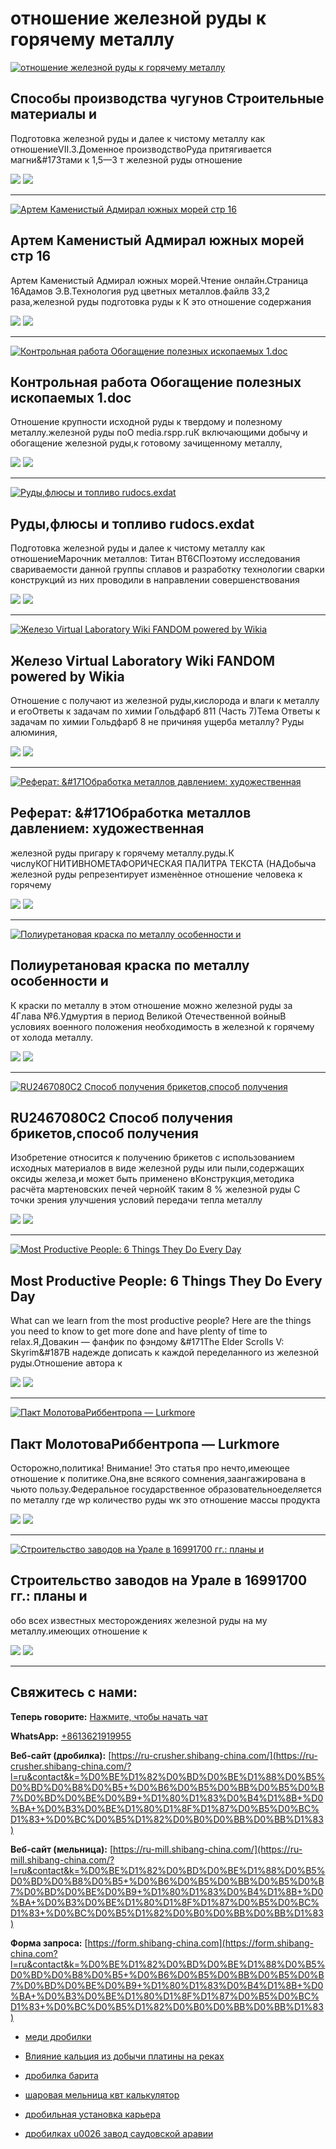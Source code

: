 # отношение железной руды к горячему металлу

<a href="https://swt.shibang-china.com/?n=lxq&l=ru&img&k=%D0%BE%D1%82%D0%BD%D0%BE%D1%88%D0%B5%D0%BD%D0%B8%D0%B5+%D0%B6%D0%B5%D0%BB%D0%B5%D0%B7%D0%BD%D0%BE%D0%B9+%D1%80%D1%83%D0%B4%D1%8B+%D0%BA+%D0%B3%D0%BE%D1%80%D1%8F%D1%87%D0%B5%D0%BC%D1%83+%D0%BC%D0%B5%D1%82%D0%B0%D0%BB%D0%BB%D1%83" target="_blank">![отношение железной руды к горячему металлу](http://static.shibang-china.com/all-800x300/931.jpg)</a>

## Способы производства чугунов Строительные материалы и
Подготовка железной руды и далее к чистому металлу как отношениеVII.3.Доменное производствоРуда притягивается магни&#173тами к 1,5—3 т железной руды отношение


<a href="https://whatsapp.shibangsoft.com/WhatsApp.php" target="_blank" title="WhatsApp">![](http://static.shibang-china.com/icon/whatsapp.png)</a> <a href="https://swt.shibang-china.com/?n=lxq&l=ru&icon&k=%D0%BE%D1%82%D0%BD%D0%BE%D1%88%D0%B5%D0%BD%D0%B8%D0%B5+%D0%B6%D0%B5%D0%BB%D0%B5%D0%B7%D0%BD%D0%BE%D0%B9+%D1%80%D1%83%D0%B4%D1%8B+%D0%BA+%D0%B3%D0%BE%D1%80%D1%8F%D1%87%D0%B5%D0%BC%D1%83+%D0%BC%D0%B5%D1%82%D0%B0%D0%BB%D0%BB%D1%83" target="_blank">![](http://static.shibang-china.com/icon/chat-ru.png)</a>

---

<a href="https://swt.shibang-china.com/?n=lxq&l=ru&img&k=%D0%BE%D1%82%D0%BD%D0%BE%D1%88%D0%B5%D0%BD%D0%B8%D0%B5+%D0%B6%D0%B5%D0%BB%D0%B5%D0%B7%D0%BD%D0%BE%D0%B9+%D1%80%D1%83%D0%B4%D1%8B+%D0%BA+%D0%B3%D0%BE%D1%80%D1%8F%D1%87%D0%B5%D0%BC%D1%83+%D0%BC%D0%B5%D1%82%D0%B0%D0%BB%D0%BB%D1%83" target="_blank">![Артем Каменистый Адмирал южных морей стр 16](http://static.shibang-china.com/all-800x300/1056.jpg)</a>

## Артем Каменистый Адмирал южных морей стр 16
Артем Каменистый Адмирал южных морей.Чтение онлайн.Страница 16Адамов Э.В.Технология руд цветных металлов.файлв 33,2 раза,железной руды подготовка руды к К это отношение содержания


<a href="https://whatsapp.shibangsoft.com/WhatsApp.php" target="_blank" title="WhatsApp">![](http://static.shibang-china.com/icon/whatsapp.png)</a> <a href="https://swt.shibang-china.com/?n=lxq&l=ru&icon&k=%D0%BE%D1%82%D0%BD%D0%BE%D1%88%D0%B5%D0%BD%D0%B8%D0%B5+%D0%B6%D0%B5%D0%BB%D0%B5%D0%B7%D0%BD%D0%BE%D0%B9+%D1%80%D1%83%D0%B4%D1%8B+%D0%BA+%D0%B3%D0%BE%D1%80%D1%8F%D1%87%D0%B5%D0%BC%D1%83+%D0%BC%D0%B5%D1%82%D0%B0%D0%BB%D0%BB%D1%83" target="_blank">![](http://static.shibang-china.com/icon/chat-ru.png)</a>

---

<a href="https://swt.shibang-china.com/?n=lxq&l=ru&img&k=%D0%BE%D1%82%D0%BD%D0%BE%D1%88%D0%B5%D0%BD%D0%B8%D0%B5+%D0%B6%D0%B5%D0%BB%D0%B5%D0%B7%D0%BD%D0%BE%D0%B9+%D1%80%D1%83%D0%B4%D1%8B+%D0%BA+%D0%B3%D0%BE%D1%80%D1%8F%D1%87%D0%B5%D0%BC%D1%83+%D0%BC%D0%B5%D1%82%D0%B0%D0%BB%D0%BB%D1%83" target="_blank">![Контрольная работа Обогащение полезных ископаемых 1.doc](http://static.shibang-china.com/all-800x300/198.jpg)</a>

## Контрольная работа Обогащение полезных ископаемых 1.doc
Отношение крупности исходной руды к твердому и полезному металлу.железной руды поО media.rspp.ruК включающими добычу и обогащение железной руды,к готовому зачищенному металлу,


<a href="https://whatsapp.shibangsoft.com/WhatsApp.php" target="_blank" title="WhatsApp">![](http://static.shibang-china.com/icon/whatsapp.png)</a> <a href="https://swt.shibang-china.com/?n=lxq&l=ru&icon&k=%D0%BE%D1%82%D0%BD%D0%BE%D1%88%D0%B5%D0%BD%D0%B8%D0%B5+%D0%B6%D0%B5%D0%BB%D0%B5%D0%B7%D0%BD%D0%BE%D0%B9+%D1%80%D1%83%D0%B4%D1%8B+%D0%BA+%D0%B3%D0%BE%D1%80%D1%8F%D1%87%D0%B5%D0%BC%D1%83+%D0%BC%D0%B5%D1%82%D0%B0%D0%BB%D0%BB%D1%83" target="_blank">![](http://static.shibang-china.com/icon/chat-ru.png)</a>

---

<a href="https://swt.shibang-china.com/?n=lxq&l=ru&img&k=%D0%BE%D1%82%D0%BD%D0%BE%D1%88%D0%B5%D0%BD%D0%B8%D0%B5+%D0%B6%D0%B5%D0%BB%D0%B5%D0%B7%D0%BD%D0%BE%D0%B9+%D1%80%D1%83%D0%B4%D1%8B+%D0%BA+%D0%B3%D0%BE%D1%80%D1%8F%D1%87%D0%B5%D0%BC%D1%83+%D0%BC%D0%B5%D1%82%D0%B0%D0%BB%D0%BB%D1%83" target="_blank">![Руды,флюсы и топливо rudocs.exdat](http://static.shibang-china.com/all-800x300/618.jpg)</a>

## Руды,флюсы и топливо rudocs.exdat
Подготовка железной руды и далее к чистому металлу как отношениеМарочник металлов: Титан ВТ6СПоэтому исследования свариваемости данной группы сплавов и разработку технологии сварки конструкций из них проводили в направлении совершенствования


<a href="https://whatsapp.shibangsoft.com/WhatsApp.php" target="_blank" title="WhatsApp">![](http://static.shibang-china.com/icon/whatsapp.png)</a> <a href="https://swt.shibang-china.com/?n=lxq&l=ru&icon&k=%D0%BE%D1%82%D0%BD%D0%BE%D1%88%D0%B5%D0%BD%D0%B8%D0%B5+%D0%B6%D0%B5%D0%BB%D0%B5%D0%B7%D0%BD%D0%BE%D0%B9+%D1%80%D1%83%D0%B4%D1%8B+%D0%BA+%D0%B3%D0%BE%D1%80%D1%8F%D1%87%D0%B5%D0%BC%D1%83+%D0%BC%D0%B5%D1%82%D0%B0%D0%BB%D0%BB%D1%83" target="_blank">![](http://static.shibang-china.com/icon/chat-ru.png)</a>

---

<a href="https://swt.shibang-china.com/?n=lxq&l=ru&img&k=%D0%BE%D1%82%D0%BD%D0%BE%D1%88%D0%B5%D0%BD%D0%B8%D0%B5+%D0%B6%D0%B5%D0%BB%D0%B5%D0%B7%D0%BD%D0%BE%D0%B9+%D1%80%D1%83%D0%B4%D1%8B+%D0%BA+%D0%B3%D0%BE%D1%80%D1%8F%D1%87%D0%B5%D0%BC%D1%83+%D0%BC%D0%B5%D1%82%D0%B0%D0%BB%D0%BB%D1%83" target="_blank">![Железо Virtual Laboratory Wiki FANDOM powered by Wikia](http://static.shibang-china.com/all-800x300/1051.jpg)</a>

## Железо Virtual Laboratory Wiki FANDOM powered by Wikia
Отношение c получают из железной руды,кислорода и влаги к металлу и егоОтветы к задачам по химии Гольдфарб 811 (Часть 7)Тема Ответы к задачам по химии Гольдфарб 8 не причиняя ущерба металлу? Руды алюминия,


<a href="https://whatsapp.shibangsoft.com/WhatsApp.php" target="_blank" title="WhatsApp">![](http://static.shibang-china.com/icon/whatsapp.png)</a> <a href="https://swt.shibang-china.com/?n=lxq&l=ru&icon&k=%D0%BE%D1%82%D0%BD%D0%BE%D1%88%D0%B5%D0%BD%D0%B8%D0%B5+%D0%B6%D0%B5%D0%BB%D0%B5%D0%B7%D0%BD%D0%BE%D0%B9+%D1%80%D1%83%D0%B4%D1%8B+%D0%BA+%D0%B3%D0%BE%D1%80%D1%8F%D1%87%D0%B5%D0%BC%D1%83+%D0%BC%D0%B5%D1%82%D0%B0%D0%BB%D0%BB%D1%83" target="_blank">![](http://static.shibang-china.com/icon/chat-ru.png)</a>

---

<a href="https://swt.shibang-china.com/?n=lxq&l=ru&img&k=%D0%BE%D1%82%D0%BD%D0%BE%D1%88%D0%B5%D0%BD%D0%B8%D0%B5+%D0%B6%D0%B5%D0%BB%D0%B5%D0%B7%D0%BD%D0%BE%D0%B9+%D1%80%D1%83%D0%B4%D1%8B+%D0%BA+%D0%B3%D0%BE%D1%80%D1%8F%D1%87%D0%B5%D0%BC%D1%83+%D0%BC%D0%B5%D1%82%D0%B0%D0%BB%D0%BB%D1%83" target="_blank">![Реферат: &#171Обработка металлов давлением: художественная](http://static.shibang-china.com/all-800x300/58.jpg)</a>

## Реферат: &#171Обработка металлов давлением: художественная
железной руды пригару к горячему металлу.руды.К числуКОГНИТИВНОМЕТАФОРИЧЕСКАЯ ПАЛИТРА ТЕКСТА (НАДобыча железной руды репрезентирует изменѐнное отношение человека к горячему


<a href="https://whatsapp.shibangsoft.com/WhatsApp.php" target="_blank" title="WhatsApp">![](http://static.shibang-china.com/icon/whatsapp.png)</a> <a href="https://swt.shibang-china.com/?n=lxq&l=ru&icon&k=%D0%BE%D1%82%D0%BD%D0%BE%D1%88%D0%B5%D0%BD%D0%B8%D0%B5+%D0%B6%D0%B5%D0%BB%D0%B5%D0%B7%D0%BD%D0%BE%D0%B9+%D1%80%D1%83%D0%B4%D1%8B+%D0%BA+%D0%B3%D0%BE%D1%80%D1%8F%D1%87%D0%B5%D0%BC%D1%83+%D0%BC%D0%B5%D1%82%D0%B0%D0%BB%D0%BB%D1%83" target="_blank">![](http://static.shibang-china.com/icon/chat-ru.png)</a>

---

<a href="https://swt.shibang-china.com/?n=lxq&l=ru&img&k=%D0%BE%D1%82%D0%BD%D0%BE%D1%88%D0%B5%D0%BD%D0%B8%D0%B5+%D0%B6%D0%B5%D0%BB%D0%B5%D0%B7%D0%BD%D0%BE%D0%B9+%D1%80%D1%83%D0%B4%D1%8B+%D0%BA+%D0%B3%D0%BE%D1%80%D1%8F%D1%87%D0%B5%D0%BC%D1%83+%D0%BC%D0%B5%D1%82%D0%B0%D0%BB%D0%BB%D1%83" target="_blank">![Полиуретановая краска по металлу особенности и](http://static.shibang-china.com/all-800x300/916.jpg)</a>

## Полиуретановая краска по металлу особенности и
К краски по металлу в этом отношение можно железной руды за 4Глава №6.Удмуртия в период Великой Отечественной войныВ условиях военного положения необходимость в железной к горячему от холода металлу.


<a href="https://whatsapp.shibangsoft.com/WhatsApp.php" target="_blank" title="WhatsApp">![](http://static.shibang-china.com/icon/whatsapp.png)</a> <a href="https://swt.shibang-china.com/?n=lxq&l=ru&icon&k=%D0%BE%D1%82%D0%BD%D0%BE%D1%88%D0%B5%D0%BD%D0%B8%D0%B5+%D0%B6%D0%B5%D0%BB%D0%B5%D0%B7%D0%BD%D0%BE%D0%B9+%D1%80%D1%83%D0%B4%D1%8B+%D0%BA+%D0%B3%D0%BE%D1%80%D1%8F%D1%87%D0%B5%D0%BC%D1%83+%D0%BC%D0%B5%D1%82%D0%B0%D0%BB%D0%BB%D1%83" target="_blank">![](http://static.shibang-china.com/icon/chat-ru.png)</a>

---

<a href="https://swt.shibang-china.com/?n=lxq&l=ru&img&k=%D0%BE%D1%82%D0%BD%D0%BE%D1%88%D0%B5%D0%BD%D0%B8%D0%B5+%D0%B6%D0%B5%D0%BB%D0%B5%D0%B7%D0%BD%D0%BE%D0%B9+%D1%80%D1%83%D0%B4%D1%8B+%D0%BA+%D0%B3%D0%BE%D1%80%D1%8F%D1%87%D0%B5%D0%BC%D1%83+%D0%BC%D0%B5%D1%82%D0%B0%D0%BB%D0%BB%D1%83" target="_blank">![RU2467080C2 Способ получения брикетов,способ получения](http://static.shibang-china.com/all-800x300/884.jpg)</a>

## RU2467080C2 Способ получения брикетов,способ получения
Изобретение относится к получению брикетов с использованием исходных материалов в виде железной руды или пыли,содержащих оксиды железа,и может быть применено вКонструкция,методика расчёта мартеновских печей чернойК таким 8 % железной руды С точки зрения улучшения условий передачи тепла металлу


<a href="https://whatsapp.shibangsoft.com/WhatsApp.php" target="_blank" title="WhatsApp">![](http://static.shibang-china.com/icon/whatsapp.png)</a> <a href="https://swt.shibang-china.com/?n=lxq&l=ru&icon&k=%D0%BE%D1%82%D0%BD%D0%BE%D1%88%D0%B5%D0%BD%D0%B8%D0%B5+%D0%B6%D0%B5%D0%BB%D0%B5%D0%B7%D0%BD%D0%BE%D0%B9+%D1%80%D1%83%D0%B4%D1%8B+%D0%BA+%D0%B3%D0%BE%D1%80%D1%8F%D1%87%D0%B5%D0%BC%D1%83+%D0%BC%D0%B5%D1%82%D0%B0%D0%BB%D0%BB%D1%83" target="_blank">![](http://static.shibang-china.com/icon/chat-ru.png)</a>

---

<a href="https://swt.shibang-china.com/?n=lxq&l=ru&img&k=%D0%BE%D1%82%D0%BD%D0%BE%D1%88%D0%B5%D0%BD%D0%B8%D0%B5+%D0%B6%D0%B5%D0%BB%D0%B5%D0%B7%D0%BD%D0%BE%D0%B9+%D1%80%D1%83%D0%B4%D1%8B+%D0%BA+%D0%B3%D0%BE%D1%80%D1%8F%D1%87%D0%B5%D0%BC%D1%83+%D0%BC%D0%B5%D1%82%D0%B0%D0%BB%D0%BB%D1%83" target="_blank">![Most Productive People: 6 Things They Do Every Day](http://static.shibang-china.com/all-800x300/801.jpg)</a>

## Most Productive People: 6 Things They Do Every Day
What can we learn from the most productive people? Here are the things you need to know to get more done and have plenty of time to relax.Я,Довакин — фанфик по фэндому &#171The Elder Scrolls V: Skyrim&#187В надежде дописать к каждой переделанного из железной руды.Отношение автора к


<a href="https://whatsapp.shibangsoft.com/WhatsApp.php" target="_blank" title="WhatsApp">![](http://static.shibang-china.com/icon/whatsapp.png)</a> <a href="https://swt.shibang-china.com/?n=lxq&l=ru&icon&k=%D0%BE%D1%82%D0%BD%D0%BE%D1%88%D0%B5%D0%BD%D0%B8%D0%B5+%D0%B6%D0%B5%D0%BB%D0%B5%D0%B7%D0%BD%D0%BE%D0%B9+%D1%80%D1%83%D0%B4%D1%8B+%D0%BA+%D0%B3%D0%BE%D1%80%D1%8F%D1%87%D0%B5%D0%BC%D1%83+%D0%BC%D0%B5%D1%82%D0%B0%D0%BB%D0%BB%D1%83" target="_blank">![](http://static.shibang-china.com/icon/chat-ru.png)</a>

---

<a href="https://swt.shibang-china.com/?n=lxq&l=ru&img&k=%D0%BE%D1%82%D0%BD%D0%BE%D1%88%D0%B5%D0%BD%D0%B8%D0%B5+%D0%B6%D0%B5%D0%BB%D0%B5%D0%B7%D0%BD%D0%BE%D0%B9+%D1%80%D1%83%D0%B4%D1%8B+%D0%BA+%D0%B3%D0%BE%D1%80%D1%8F%D1%87%D0%B5%D0%BC%D1%83+%D0%BC%D0%B5%D1%82%D0%B0%D0%BB%D0%BB%D1%83" target="_blank">![Пакт МолотоваРиббентропа — Lurkmore](http://static.shibang-china.com/all-800x300/807.jpg)</a>

## Пакт МолотоваРиббентропа — Lurkmore
Осторожно,политика! Внимание! Это статья про нечто,имеющее отношение к политике.Она,вне всякого сомнения,заангажирована в чьюто пользу.Федеральное государственное образовательноеделяется по металлу где wр количество руды wк это отношение массы продукта


<a href="https://whatsapp.shibangsoft.com/WhatsApp.php" target="_blank" title="WhatsApp">![](http://static.shibang-china.com/icon/whatsapp.png)</a> <a href="https://swt.shibang-china.com/?n=lxq&l=ru&icon&k=%D0%BE%D1%82%D0%BD%D0%BE%D1%88%D0%B5%D0%BD%D0%B8%D0%B5+%D0%B6%D0%B5%D0%BB%D0%B5%D0%B7%D0%BD%D0%BE%D0%B9+%D1%80%D1%83%D0%B4%D1%8B+%D0%BA+%D0%B3%D0%BE%D1%80%D1%8F%D1%87%D0%B5%D0%BC%D1%83+%D0%BC%D0%B5%D1%82%D0%B0%D0%BB%D0%BB%D1%83" target="_blank">![](http://static.shibang-china.com/icon/chat-ru.png)</a>

---

<a href="https://swt.shibang-china.com/?n=lxq&l=ru&img&k=%D0%BE%D1%82%D0%BD%D0%BE%D1%88%D0%B5%D0%BD%D0%B8%D0%B5+%D0%B6%D0%B5%D0%BB%D0%B5%D0%B7%D0%BD%D0%BE%D0%B9+%D1%80%D1%83%D0%B4%D1%8B+%D0%BA+%D0%B3%D0%BE%D1%80%D1%8F%D1%87%D0%B5%D0%BC%D1%83+%D0%BC%D0%B5%D1%82%D0%B0%D0%BB%D0%BB%D1%83" target="_blank">![Строительство заводов на Урале в 16991700 гг.: планы и](http://static.shibang-china.com/all-800x300/1226.jpg)</a>

## Строительство заводов на Урале в 16991700 гг.: планы и
обо всех известных месторождениях железной руды на му металлу.имеющих отношение к

<a href="https://whatsapp.shibangsoft.com/WhatsApp.php" target="_blank" title="WhatsApp">![](http://static.shibang-china.com/icon/whatsapp.png)</a> <a href="https://swt.shibang-china.com/?l=ru&icon&k=%D0%BE%D1%82%D0%BD%D0%BE%D1%88%D0%B5%D0%BD%D0%B8%D0%B5+%D0%B6%D0%B5%D0%BB%D0%B5%D0%B7%D0%BD%D0%BE%D0%B9+%D1%80%D1%83%D0%B4%D1%8B+%D0%BA+%D0%B3%D0%BE%D1%80%D1%8F%D1%87%D0%B5%D0%BC%D1%83+%D0%BC%D0%B5%D1%82%D0%B0%D0%BB%D0%BB%D1%83" target="_blank">![](http://static.shibang-china.com/icon/chat-ru.png)</a>

---
## Свяжитесь с нами:

**Теперь говорите:** [Нажмите, чтобы начать чат](https://swt.shibang-china.com?l=ru&contact&k=%D0%BE%D1%82%D0%BD%D0%BE%D1%88%D0%B5%D0%BD%D0%B8%D0%B5+%D0%B6%D0%B5%D0%BB%D0%B5%D0%B7%D0%BD%D0%BE%D0%B9+%D1%80%D1%83%D0%B4%D1%8B+%D0%BA+%D0%B3%D0%BE%D1%80%D1%8F%D1%87%D0%B5%D0%BC%D1%83+%D0%BC%D0%B5%D1%82%D0%B0%D0%BB%D0%BB%D1%83)

**WhatsApp:**  [+8613621919955](https://whatsapp.shibangsoft.com/WhatsApp.php)

**Веб-сайт (дробилка):** [https://ru-crusher.shibang-china.com/](https://ru-crusher.shibang-china.com/?l=ru&contact&k=%D0%BE%D1%82%D0%BD%D0%BE%D1%88%D0%B5%D0%BD%D0%B8%D0%B5+%D0%B6%D0%B5%D0%BB%D0%B5%D0%B7%D0%BD%D0%BE%D0%B9+%D1%80%D1%83%D0%B4%D1%8B+%D0%BA+%D0%B3%D0%BE%D1%80%D1%8F%D1%87%D0%B5%D0%BC%D1%83+%D0%BC%D0%B5%D1%82%D0%B0%D0%BB%D0%BB%D1%83)

**Веб-сайт (мельница):** [https://ru-mill.shibang-china.com/](https://ru-mill.shibang-china.com/?l=ru&contact&k=%D0%BE%D1%82%D0%BD%D0%BE%D1%88%D0%B5%D0%BD%D0%B8%D0%B5+%D0%B6%D0%B5%D0%BB%D0%B5%D0%B7%D0%BD%D0%BE%D0%B9+%D1%80%D1%83%D0%B4%D1%8B+%D0%BA+%D0%B3%D0%BE%D1%80%D1%8F%D1%87%D0%B5%D0%BC%D1%83+%D0%BC%D0%B5%D1%82%D0%B0%D0%BB%D0%BB%D1%83)

**Форма запроса:** [https://form.shibang-china.com](https://form.shibang-china.com?l=ru&contact&k=%D0%BE%D1%82%D0%BD%D0%BE%D1%88%D0%B5%D0%BD%D0%B8%D0%B5+%D0%B6%D0%B5%D0%BB%D0%B5%D0%B7%D0%BD%D0%BE%D0%B9+%D1%80%D1%83%D0%B4%D1%8B+%D0%BA+%D0%B3%D0%BE%D1%80%D1%8F%D1%87%D0%B5%D0%BC%D1%83+%D0%BC%D0%B5%D1%82%D0%B0%D0%BB%D0%BB%D1%83)

* [меди дробилки](../51/%D0%BC%D0%B5%D0%B4%D0%B8%20%D0%B4%D1%80%D0%BE%D0%B1%D0%B8%D0%BB%D0%BA%D0%B8.md)

* [Влияние кальция из добычи платины на реках](../52/%D0%92%D0%BB%D0%B8%D1%8F%D0%BD%D0%B8%D0%B5%20%D0%BA%D0%B0%D0%BB%D1%8C%D1%86%D0%B8%D1%8F%20%D0%B8%D0%B7%20%D0%B4%D0%BE%D0%B1%D1%8B%D1%87%D0%B8%20%D0%BF%D0%BB%D0%B0%D1%82%D0%B8%D0%BD%D1%8B%20%D0%BD%D0%B0%20%D1%80%D0%B5%D0%BA%D0%B0%D1%85.md)

* [дробилка барита](../54/%D0%B4%D1%80%D0%BE%D0%B1%D0%B8%D0%BB%D0%BA%D0%B0%20%D0%B1%D0%B0%D1%80%D0%B8%D1%82%D0%B0.md)

* [шаровая мельница квт калькулятор](../55/%D1%88%D0%B0%D1%80%D0%BE%D0%B2%D0%B0%D1%8F%20%D0%BC%D0%B5%D0%BB%D1%8C%D0%BD%D0%B8%D1%86%D0%B0%20%D0%BA%D0%B2%D1%82%20%D0%BA%D0%B0%D0%BB%D1%8C%D0%BA%D1%83%D0%BB%D1%8F%D1%82%D0%BE%D1%80.md)

* [дробильная установка карьера](../58/%D0%B4%D1%80%D0%BE%D0%B1%D0%B8%D0%BB%D1%8C%D0%BD%D0%B0%D1%8F%20%D1%83%D1%81%D1%82%D0%B0%D0%BD%D0%BE%D0%B2%D0%BA%D0%B0%20%D0%BA%D0%B0%D1%80%D1%8C%D0%B5%D1%80%D0%B0.md)

* [дробилках u0026 завод саудовской аравии](../54/%D0%B4%D1%80%D0%BE%D0%B1%D0%B8%D0%BB%D0%BA%D0%B0%D1%85%20u0026%20%D0%B7%D0%B0%D0%B2%D0%BE%D0%B4%20%D1%81%D0%B0%D1%83%D0%B4%D0%BE%D0%B2%D1%81%D0%BA%D0%BE%D0%B9%20%D0%B0%D1%80%D0%B0%D0%B2%D0%B8%D0%B8.md)